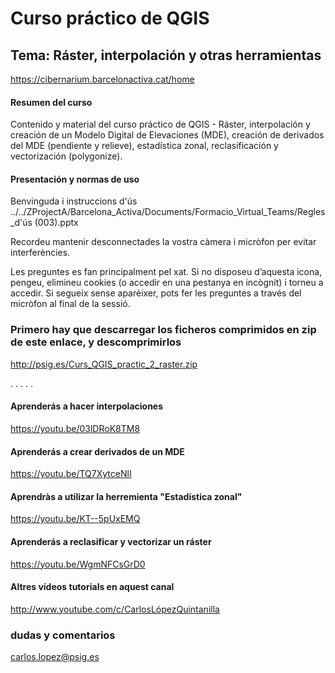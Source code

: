 
# Curso práctico de QGIS 
## Tema: Ráster, interpolación y otras herramientas
https://cibernarium.barcelonactiva.cat/home

#### Resumen del curso
Contenido y material del curso práctico de QGIS - Ráster, interpolación y creación de un Modelo Digital de Elevaciones (MDE), creación de derivados del MDE (pendiente y relieve), estadística zonal, reclasificación y vectorización (polygonize).


#### Presentación y normas de uso
Benvinguda i instruccions d'ús
../../ZProjectA/Barcelona_Activa/Documents/Formacio_Virtual_Teams/Regles_d'ús (003).pptx

Recordeu mantenir desconnectades la vostra càmera i micròfon per evitar interferències.

Les preguntes es fan principalment pel xat. Si no disposeu d’aquesta icona, pengeu, elimineu cookies (o accedir en una pestanya en incògnit) i torneu a accedir. Si segueix sense aparèixer, pots fer les preguntes a través del micròfon al final de la sessió.

### Primero hay que descarregar los ficheros comprimidos en zip de este enlace, y descomprimirlos
http://psig.es/Curs_QGIS_practic_2_raster.zip

.
.
.
.
.





#### Aprenderás a hacer interpolaciones
https://youtu.be/03lDRoK8TM8

#### Aprenderás a crear derivados de un MDE
https://youtu.be/TQ7XytceNlI

#### Aprendràs a utilizar la herremienta "Estadística zonal"
https://youtu.be/KT--5pUxEMQ

#### Aprenderás a reclasificar y vectorizar un ráster
https://youtu.be/WgmNFCsGrD0

#### Altres vídeos tutorials en aquest canal
http://www.youtube.com/c/CarlosLópezQuintanilla



### dudas y comentarios
carlos.lopez@psig.es


